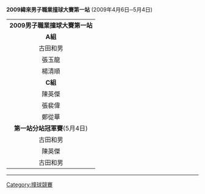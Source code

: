 **2009緯來男子職業撞球大賽第一站**
(2009年4月6日─5月4日)

|                     |
| :-----------------: |
| **2009男子職業撞球大賽第一站** |
|       **A組**        |
|        古田和男         |
|         張玉龍         |
|         楊清順         |
|       **C組**        |
|         陳英傑         |
|         張裴偉         |
|         鄭從華         |
| **第一站分站冠軍賽**(5月4日)  |
|        古田和男         |
|         陳英傑         |
|        古田和男         |

-----

[Category:撞球競賽](https://zh.wikipedia.org/wiki/Category:撞球競賽 "wikilink")